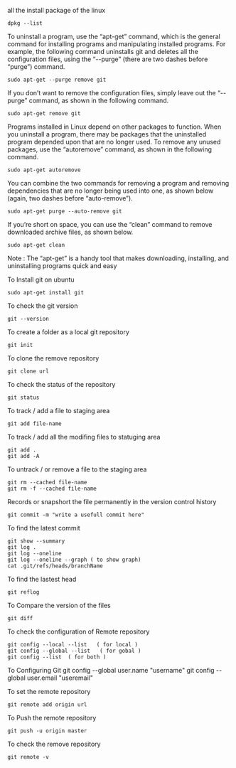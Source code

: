 all the install package of the linux 
 	
	dpkg --list 



To uninstall a program, use the “apt-get” command, which is the general command for installing programs and manipulating installed programs. For example, the following command uninstalls git and deletes all the configuration files, using the “--purge” (there are two dashes before “purge”) command.

	sudo apt-get --purge remove git

If you don’t want to remove the configuration files, simply leave out the “--purge” command, as shown in the following command.
	
	sudo apt-get remove git

Programs installed in Linux depend on other packages to function. When you uninstall a program, there may be packages that the uninstalled program depended upon that are no longer used. To remove any unused packages, use the “autoremove” command, as shown in the following command.

	sudo apt-get autoremove 

You can combine the two commands for removing a program and removing dependencies that are no longer being used into one, as shown below (again, two dashes before “auto-remove”).

	sudo apt-get purge --auto-remove git

If you’re short on space, you can use the “clean” command to remove downloaded archive files, as shown below.

	sudo apt-get clean

Note :
The “apt-get” is a handy tool that makes downloading, installing, and uninstalling programs quick and easy



To Install git on ubuntu 

	sudo apt-get install git


To check the git version

	git --version

To create a folder as a local git repository 

	git init 

To clone the remove repository 

    git clone url 

To check the status of the repository 

    git status

To track / add a file to staging area 

    git add file-name

To track / add all the modifing files to statuging area 

    git add . 
    git add -A

To untrack / or remove a file to the staging area 

    git rm --cached file-name  
    git rm -f --cached file-name

Records or snapshort the file permanently in the version control history 

    git commit -m "write a usefull commit here"

To find the latest commit 

    git show --summary
    git log .
    git log --oneline
    git log --oneline --graph ( to show graph)
    cat .git/refs/heads/branchName

To find the lastest head 

    git reflog

To Compare the version of the files

    git diff

To check the configuration of Remote repository 

    git config --local --list   ( for local )
    git config --global --list   ( for gobal )
    git config --list  ( for both )

To Configuring Git 
    git config --global user.name "username"
    git config --global user.email "useremail"

To set the remote repository 

    git remote add origin url

To Push the remote repository 

    git push -u origin master
    
To check the remove repository 

    git remote -v




    















